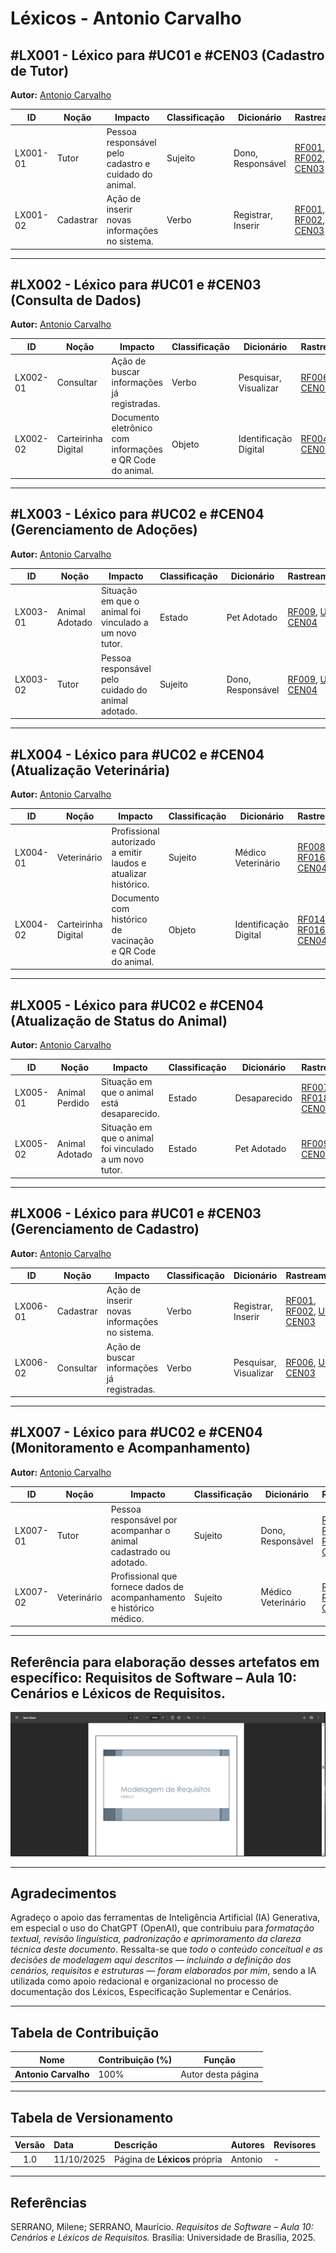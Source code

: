 # Léxicos - Antonio Carvalho


<a id="lx001"></a>

## #LX001 - Léxico para #UC01 e #CEN03 (Cadastro de Tutor)

**Autor:** [Antonio Carvalho](https://github.com/antonioscarvalho)

| ID        | Noção    | Impacto                                                                 | Classificação | Dicionário         | Rastreamento |
| ---------- | -------- | ------------------------------------------------------------------------ | ------------- | ------------------ | ------------- |
| LX001-01   | Tutor    | Pessoa responsável pelo cadastro e cuidado do animal.                   | Sujeito       | Dono, Responsável  | [RF001](../../../elicitacao/tecnicas_elicitacao/requisitos_elicitados.md#rf001), [RF002](../../elicitacao/tecnicas_elicitacao/requisitos_elicitados.md#rf002), [UC01](/modelagem/gravacoes/antonio/casos_de_uso.md#uc002), [CEN03](/modelagem/gravacoes/antonio/cenarios.md#crn003) |
| LX001-02   | Cadastrar | Ação de inserir novas informações no sistema.                          | Verbo         | Registrar, Inserir | [RF001](../../../elicitacao/tecnicas_elicitacao/requisitos_elicitados.md#rf001), [RF002](../../elicitacao/tecnicas_elicitacao/requisitos_elicitados.md#rf002), [UC01](/modelagem/gravacoes/antonio/casos_de_uso.md#uc002), [CEN03](/modelagem/gravacoes/antonio/cenarios.md#crn003) |

---

<a id="lx002"></a>

## #LX002 - Léxico para #UC01 e #CEN03 (Consulta de Dados)

**Autor:** [Antonio Carvalho](https://github.com/antonioscarvalho)

| ID        | Noção     | Impacto                                                                 | Classificação | Dicionário             | Rastreamento |
| ---------- | ---------- | ------------------------------------------------------------------------ | ------------- | ---------------------- | ------------- |
| LX002-01   | Consultar  | Ação de buscar informações já registradas.                              | Verbo         | Pesquisar, Visualizar  | [RF006](../../../elicitacao/tecnicas_elicitacao/requisitos_elicitados.md#rf006), [UC01](/modelagem/gravacoes/antonio/casos_de_uso.md#uc001), [CEN03](/modelagem/gravacoes/antonio/cenarios.md#crn003) |
| LX002-02   | Carteirinha Digital | Documento eletrônico com informações e QR Code do animal.      | Objeto        | Identificação Digital  | [RF004](../../../elicitacao/tecnicas_elicitacao/requisitos_elicitados.md#rf014), [UC01](/modelagem/gravacoes/antonio/casos_de_uso.md#uc001), [CEN03](/modelagem/gravacoes/antonio/cenarios.md#crn003) |

---

<a id="lx003"></a>

## #LX003 - Léxico para #UC02 e #CEN04 (Gerenciamento de Adoções)

**Autor:** [Antonio Carvalho](https://github.com/antonioscarvalho)

| ID        | Noção          | Impacto                                                                 | Classificação | Dicionário           | Rastreamento |
| ---------- | --------------- | ------------------------------------------------------------------------ | ------------- | -------------------- | ------------- |
| LX003-01   | Animal Adotado  | Situação em que o animal foi vinculado a um novo tutor.                  | Estado        | Pet Adotado          | [RF009](../../../elicitacao/tecnicas_elicitacao/requisitos_elicitados.md#rf009), [UC02](/modelagem/gravacoes/antonio/casos_de_uso.md#uc002), [CEN04](/modelagem/gravacoes/antonio/cenarios.md#crn004) |
| LX003-02   | Tutor           | Pessoa responsável pelo cuidado do animal adotado.                      | Sujeito       | Dono, Responsável    | [RF009](../../../elicitacao/tecnicas_elicitacao/requisitos_elicitados.md#rf009), [UC02](/modelagem/gravacoes/antonio/casos_de_uso.md#uc002), [CEN04](/modelagem/gravacoes/antonio/cenarios.md#crn004) |

---

<a id="lx004"></a>

## #LX004 - Léxico para #UC02 e #CEN04 (Atualização Veterinária)

**Autor:** [Antonio Carvalho](https://github.com/antonioscarvalho)

| ID        | Noção         | Impacto                                                                 | Classificação | Dicionário            | Rastreamento |
| ---------- | -------------- | ------------------------------------------------------------------------ | ------------- | --------------------- | ------------- |
| LX004-01   | Veterinário    | Profissional autorizado a emitir laudos e atualizar histórico.           | Sujeito       | Médico Veterinário    | [RF008](../../../elicitacao/tecnicas_elicitacao/requisitos_elicitados.md#rf008), [RF016](../../elicitacao/tecnicas_elicitacao/requisitos_elicitados.md#rf016), [UC02](/modelagem/gravacoes/antonio/casos_de_uso.md#uc002), [CEN04](/modelagem/gravacoes/antonio/cenarios.md#crn004) |
| LX004-02   | Carteirinha Digital | Documento com histórico de vacinação e QR Code do animal.           | Objeto        | Identificação Digital | [RF014](../../../elicitacao/tecnicas_elicitacao/requisitos_elicitados.md#rf014), [RF016](../../elicitacao/tecnicas_elicitacao/requisitos_elicitados.md#rf016), [UC02](/modelagem/gravacoes/antonio/casos_de_uso.md#uc002), [CEN04](/modelagem/gravacoes/antonio/cenarios.md#crn004) |

---

<a id="lx005"></a>

## #LX005 - Léxico para #UC02 e #CEN04 (Atualização de Status do Animal)

**Autor:** [Antonio Carvalho](https://github.com/antonioscarvalho)

| ID        | Noção          | Impacto                                                                 | Classificação | Dicionário         | Rastreamento |
| ---------- | --------------- | ------------------------------------------------------------------------ | ------------- | ------------------ | ------------- |
| LX005-01   | Animal Perdido  | Situação em que o animal está desaparecido.                              | Estado        | Desaparecido       | [RF007](../../../elicitacao/tecnicas_elicitacao/requisitos_elicitados.md#rf007), [RF018](../../elicitacao/tecnicas_elicitacao/requisitos_elicitados.md#rf018), [UC02](/modelagem/gravacoes/antonio/casos_de_uso.md#uc002), [CEN04](/modelagem/gravacoes/antonio/cenarios.md#crn004) |
| LX005-02   | Animal Adotado  | Situação em que o animal foi vinculado a um novo tutor.                  | Estado        | Pet Adotado        | [RF009](../../../elicitacao/tecnicas_elicitacao/requisitos_elicitados.md#rf009), [UC02](/modelagem/gravacoes/antonio/casos_de_uso.md#uc002), [CEN04](/modelagem/gravacoes/antonio/cenarios.md#crn004) |

---

<a id="lx006"></a>

## #LX006 - Léxico para #UC01 e #CEN03 (Gerenciamento de Cadastro)

**Autor:** [Antonio Carvalho](https://github.com/antonioscarvalho)

| ID        | Noção     | Impacto                                                                 | Classificação | Dicionário        | Rastreamento |
| ---------- | ---------- | ------------------------------------------------------------------------ | ------------- | ----------------- | ------------- |
| LX006-01   | Cadastrar  | Ação de inserir novas informações no sistema.                           | Verbo         | Registrar, Inserir | [RF001](../../../elicitacao/tecnicas_elicitacao/requisitos_elicitados.md), [RF002](../../../elicitacao/tecnicas_elicitacao/requisitos_elicitados.md), [UC01](/modelagem/gravacoes/antonio/casos_de_uso.md#uc00), [CEN03](/modelagem/gravacoes/antonio/cenarios.md#crn003) |
| LX006-02   | Consultar  | Ação de buscar informações já registradas.                               | Verbo         | Pesquisar, Visualizar | [RF006](../../../elicitacao/tecnicas_elicitacao/requisitos_elicitados.md#rf006), [UC01](/modelagem/gravacoes/antonio/casos_de_uso.md#uc00), [CEN03](/modelagem/gravacoes/antonio/cenarios.md#crn003) |

---

<a id="lx007"></a>

## #LX007 - Léxico para #UC02 e #CEN04 (Monitoramento e Acompanhamento)

**Autor:** [Antonio Carvalho](https://github.com/antonioscarvalho)

| ID        | Noção          | Impacto                                                                 | Classificação | Dicionário              | Rastreamento |
| ---------- | --------------- | ------------------------------------------------------------------------ | ------------- | ----------------------- | ------------- |
| LX007-01   | Tutor           | Pessoa responsável por acompanhar o animal cadastrado ou adotado.        | Sujeito       | Dono, Responsável       | [RF001](../../../elicitacao/tecnicas_elicitacao/requisitos_elicitados.md), [RF002](../../../elicitacao/tecnicas_elicitacao/requisitos_elicitados.md), [RF009](../../../elicitacao/tecnicas_elicitacao/requisitos_elicitados.md), [UC02](/modelagem/gravacoes/antonio/casos_de_uso.md#uc002), [CEN04](/modelagem/gravacoes/antonio/cenarios.md#crn004) |
| LX007-02   | Veterinário     | Profissional que fornece dados de acompanhamento e histórico médico.     | Sujeito       | Médico Veterinário      | [RF008](../../../elicitacao/tecnicas_elicitacao/requisitos_elicitados.md), [RF016](../../../elicitacao/tecnicas_elicitacao/requisitos_elicitados.md), [UC02](/modelagem/gravacoes/antonio/casos_de_uso.md#uc002), [CEN04](/modelagem/gravacoes/antonio/cenarios.md#crn004) |

---

## Referência para elaboração desses artefatos em específico: Requisitos de Software – Aula 10: Cenários e Léxicos de Requisitos.

![Requisitos de Software – Aula 10: Cenários e Léxicos de Requisitos. (Especificado em "Referências")](../../../assets/images/modelagem/antonio_lexicos.png)

---

## Agradecimentos

Agradeço o apoio das ferramentas de Inteligência Artificial (IA) Generativa, em especial o uso do ChatGPT (OpenAI), que contribuiu para *formatação textual, revisão linguística, padronização e aprimoramento da clareza técnica deste documento*.
Ressalta-se que *todo o conteúdo conceitual e as decisões de modelagem aqui descritos — incluindo a definição dos cenários, requisitos e estruturas — foram elaborados por mim*, sendo a IA utilizada como apoio redacional e organizacional no processo de documentação dos Léxicos, Especificação Suplementar e Cenários.

---

## Tabela de Contribuição

| Nome | Contribuição (%) | Função |
|------|------------------|--------|
| **Antonio Carvalho** | 100% | Autor desta página |

---

## Tabela de Versionamento

| Versão | Data | Descrição | Autores | Revisores |
|:------:|:-----------|:-------------------------------------------|:--------|:-----------|
| 1.0 | 11/10/2025 | Página de **Léxicos** própria | Antonio | - |

---

## Referências

SERRANO, Milene; SERRANO, Maurício. *Requisitos de Software – Aula 10: Cenários e Léxicos de Requisitos.* Brasília: Universidade de Brasília, 2025.
